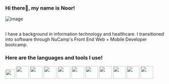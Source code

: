 ### Hi there👋, my name is Noor! 

![image](https://github.com/nuuradeen/nuuradeen/assets/97367734/e7b02a8b-6cbf-44a8-9957-7d3778c790b4)
<br></br>

I have a background in information technology and healthcare. I transitioned into software through NuCamp's Front End Web + Mobile Developer bootcamp.

### Here are the languages and tools I use! 
<img width='30' src='https://github.com/nuuradeen/nuuradeen/assets/97367734/75f1a536-1256-4e2b-a8de-de835a8f7f1f'/>  <img width='40' src='https://github.com/nuuradeen/nuuradeen/assets/97367734/9a8f2aef-9656-4dfb-afae-47b4669cc4df' /> <img width='40' src='https://github.com/nuuradeen/nuuradeen/assets/97367734/764ebd28-60a2-411a-904d-11ba35696c3a' /> <img width='40' src='https://github.com/nuuradeen/nuuradeen/assets/97367734/7f188ba0-b099-4ecd-a998-f46ccec2d00b' /> <img width='40' src='https://github.com/nuuradeen/nuuradeen/assets/97367734/6b6d185f-b49f-4a7e-bcb0-5fee9ac9d2d0'/> <img width='40' src='https://github.com/nuuradeen/nuuradeen/assets/97367734/e0b81ef1-44e7-470d-aeae-db223edbece9'/> <img width='40' src='https://github.com/nuuradeen/nuuradeen/assets/97367734/2e4a16e8-ee88-4dbc-871a-e84bf2929699'/> <img width='40' src='https://github.com/nuuradeen/nuuradeen/assets/97367734/369eeaee-a759-433d-adb6-066b2379926b'/> <img width='40' src='https://github.com/nuuradeen/nuuradeen/assets/97367734/9c6263e8-7fbd-4e7d-8a0d-b43cde431217'/> <img width='40' src='https://github.com/nuuradeen/nuuradeen/assets/97367734/cea85d46-33df-487b-b1f1-86aa030e9d91'/> <img width='40' src='https://github.com/nuuradeen/nuuradeen/assets/97367734/3b1b30b7-93cb-4a71-9d8d-dd9aac7e4047'/>











<!--
**nuuradeen/nuuradeen** is a ✨ _special_ ✨ repository because its `README.md` (this file) appears on your GitHub profile.

Here are some ideas to get you started:

- 🔭 I’m currently working on ...
- 🌱 I’m currently learning ...
- 👯 I’m looking to collaborate on ...
- 🤔 I’m looking for help with ...
- 💬 Ask me about ...
- 📫 How to reach me: ...
- 😄 Pronouns: ...
- ⚡ Fun fact: ...
-->
